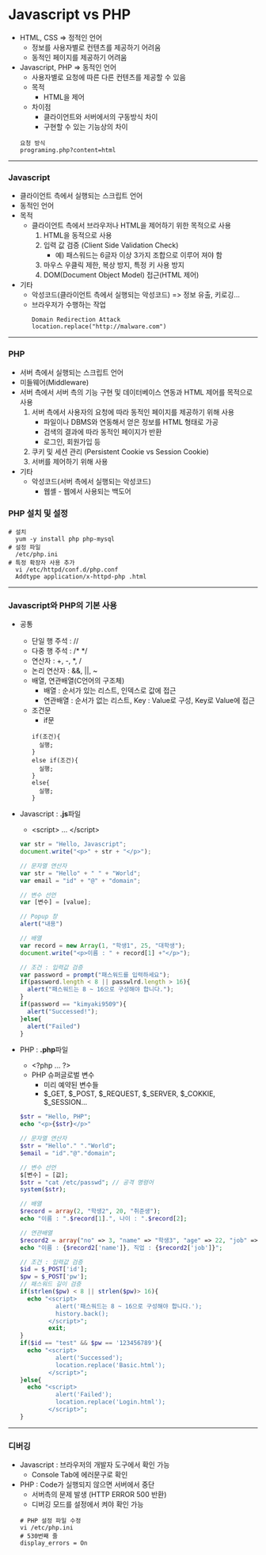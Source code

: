# Javascript vs PHP
- HTML, CSS => 정적인 언어
  - 정보를 사용자별로 컨텐츠를 제공하기 어려움
  - 동적인 페이지를 제공하기 어려움
- Javascript, PHP => 동적인 언어
  - 사용자별로 요청에 따른 다른 컨텐츠를 제공할 수 있음
  - 목적
    - HTML을 제어
  - 차이점
    - 클라이언트와 서버에서의 구동방식 차이
    - 구현할 수 있는 기능상의 차이
  ~~~GET
  요청 방식
  programing.php?content=html
  ~~~
***
### Javascript
- 클라이언트 측에서 실행되는 스크립트 언어
- 동적인 언어
- 목적
  - 클라이언트 측에서 브라우저나 HTML을 제어하기 위한 목적으로 사용
    1. HTML을 동적으로 사용
    2. 입력 값 검증 (Client Side Validation Check)
        - 예) 패스워드는 6글자 이상 3가지 조합으로 이루어 져야 함
    3. 마우스 우클릭 제한, 복상 방지, 특정 키 사용 방지
    4. DOM(Document Object Model) 접근(HTML 제어)
- 기타
  - 악성코드(클라이언트 측에서 실행되는 악성코드) => 정보 유출, 키로깅...
  - 브라우저가 수행하는 작업
    ```
    Domain Redirection Attack
    location.replace("http://malware.com")
    ```
***
### PHP
- 서버 측에서 실행되는 스크립트 언어
- 미들웨어(Middleware)
- 서버 측에서 서버 측의 기능 구현 및 데이터베이스 연동과 HTML 제어를 목적으로 사용
  1. 서버 측에서 사용자의 요청에 따라 동적인 페이지를 제공하기 위해 사용
      - 파일이나 DBMS와 연동해서 얻은 정보를 HTML 형태로 가공
      - 검색의 결과에 따라 동적인 페이지가 반환
      - 로그인, 회원가입 등
  2. 쿠키 및 세션 관리 (Persistent Cookie vs Session Cookie)
  3. 서버를 제어하기 위해 사용
- 기타
  - 악성코드(서버 측에서 실행되는 악성코드)
    - 웹셸 - 웹에서 사용되는 백도어
### PHP 설치 및 설정
  ```
  # 설치
    yum -y install php php-mysql
  # 설정 파일
    /etc/php.ini
  # 특정 확장자 사용 추가
    vi /etc/httpd/conf.d/php.conf
    Addtype application/x-httpd-php .html
  ```
***
### Javascript와 PHP의 기본 사용
- 공통
  - 단일 행 주석 : \/\/
  - 다중 행 주석 : \/* \*/
  - 연산자 : +, -, \*, /
  - 논리 연산자 : &&, ||, ~
  - 배열, 연관배열(C언어의 구조체)
    - 배열 : 순서가 있는 리스트, 인덱스로 값에 접근
    - 연관배열 : 순서가 없는 리스트, Key : Value로 구성, Key로 Value에 접근
  - 조건문
    - if문
    ```
    if(조건){
      실행;
    }
    else if(조건){
      실행;
    }
    else{
      실행;
    }
    ```

- Javascript : <strong>.js</strong>파일
  - &lt;script&gt; ... &lt;/script&gt;
  ~~~ Javascript
  var str = "Hello, Javascript";
  document.write("<p>" + str + "</p>");

  // 문자열 연산자
  var str = "Hello" + " " + "World";
  var email = "id" + "@" + "domain";

  // 변수 선언
  var [변수] = [value];

  // Popup 창
  alert("내용")

  // 배열
  var record = new Array(1, "학생1", 25, "대학생");
  document.write("<p>이름 : " + record[1] +"</p>");

  // 조건 : 입력값 검증
  var password = prompt("패스워드를 입력하세요");
  if(password.length < 8 || passwlrd.length > 16){
    alert("패스워드는 8 ~ 16으로 구성해야 합니다.");
  }
  if(password == "kimyaki9509"){
    alert("Successed!");
  }else{
    alert("Failed")
  }
  ~~~

- PHP : <strong>.php</strong>파일
  - &lt;?php ... ?&gt;
  - PHP 슈퍼글로벌 변수
    - 미리 예약된 변수들
    - \$\_GET, \$\_POST, \$\_REQUEST, \$\_SERVER, \$\_COKKIE, \$\_SESSION...
  ~~~ PHP
  $str = "Hello, PHP";
  echo "<p>{$str}</p>"

  // 문자열 연산자
  $str = "Hello"." "."World";
  $email = "id"."@"."domain";

  // 변수 선언
  $[변수] = [값];
  $str = "cat /etc/passwd"; // 공격 명령어
  system($str);

  // 배열
  $record = array(2, "학생2", 20, "취준생");
  echo "이름 : ".$record[1].", 나이 : ".$record[2];

  // 연관배열
  $record2 = array("no" => 3, "name" => "학생3", "age" => 22, "job" => "개발자");
  echo "이름 : {$record2['name']}, 직업 : {$record2['job']}";

  // 조건 : 입력값 검증
  $id = $_POST['id'];
  $pw = $_POST['pw'];
  // 패스워드 길이 검증
  if(strlen($pw) < 8 || strlen($pw)> 16){
    echo "<script>
            alert('패스워드는 8 ~ 16으로 구성해야 합니다.');
            history.back();
          </script>";
          exit;
  }
  if($id == "test" && $pw == '123456789'){
    echo "<script>
            alert('Successed');
            location.replace('Basic.html');
          </script>";
  }else{
    echo "<script>
            alert('Failed');
            location.replace('Login.html');
          </script>";
  }
  ~~~
***
### 디버깅
- Javascript : 브라우저의 개발자 도구에서 확인 가능
  - Console Tab에 에러문구로 확인
- PHP : Code가 실행되지 않으면 서버에서 중단
  - 서버측의 문제 발생 (HTTP ERROR 500 반환)
  - 디버깅 모드를 설정에서 켜야 확인 가능
  ```
  # PHP 설정 파일 수정
  vi /etc/php.ini
  # 530번째 줄
  display_errors = On
  ```
